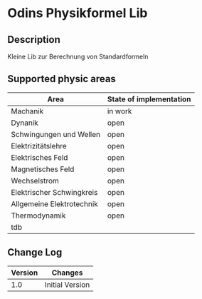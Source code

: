 # Odins Physikformel Lib 
## Description
Kleine Lib zur Berechnung von Standardformeln 

## Supported physic areas
| Area | State of implementation |
|---------|---------|
| Machanik | in work |
| Dynanik | open |
| Schwingungen und Wellen | open |
| Elektrizitätslehre | open |
| Elektrisches Feld | open |
| Magnetisches Feld | open |
| Wechselstrom | open |
| Elektrischer Schwingkreis | open |
| Allgemeine Elektrotechnik | open |
| Thermodynamik | open |
| tdb| |

## Change Log

| Version | Changes |
|---------|---------|
| 1.0     | Initial Version |
